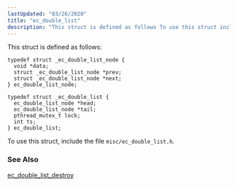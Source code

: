 ```yaml
---
lastUpdated: "03/26/2020"
title: "ec_double_list"
description: "This struct is defined as follows To use this struct include the file misc ec double list h ec double list destroy..."
---
```


This struct is defined as follows:

```
typedef struct _ec_double_list_node {
  void *data;
  struct _ec_double_list_node *prev;
  struct _ec_double_list_node *next;
} ec_double_list_node;

typedef struct _ec_double_list {
  ec_double_list_node *head;
  ec_double_list_node *tail;
  pthread_mutex_t lock;
  int ts;
} ec_double_list;
```

To use this struct, include the file `misc/ec_double_list.h`.

### <a name="idp43641280"></a> See Also

[ec_double_list_destroy](/momentum/3/3-api/apis-ec-double-list-destroy)